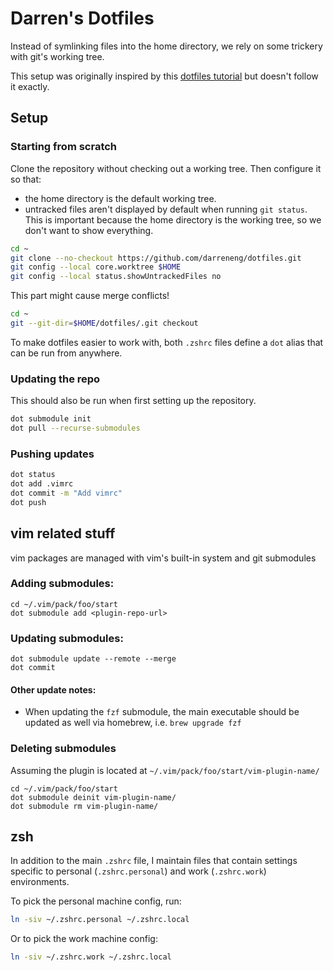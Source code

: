 # Darren's Dotfiles

Instead of symlinking files into the home directory, we rely on some trickery with git's working tree.

This setup was originally inspired by this [dotfiles tutorial](https://www.atlassian.com/git/tutorials/dotfiles) but doesn't follow it exactly.

## Setup

### Starting from scratch

Clone the repository without checking out a working tree. Then configure it so that:

- the home directory is the default working tree.
- untracked files aren't displayed by default when running `git status`. This is important because the home directory is the working tree, so we don't want to show everything.

```sh
cd ~
git clone --no-checkout https://github.com/darreneng/dotfiles.git
git config --local core.worktree $HOME
git config --local status.showUntrackedFiles no
```

This part might cause merge conflicts!

```sh
cd ~
git --git-dir=$HOME/dotfiles/.git checkout
```

To make dotfiles easier to work with, both `.zshrc` files define a `dot` alias that can be run from anywhere.

### Updating the repo

This should also be run when first setting up the repository.

```sh
dot submodule init
dot pull --recurse-submodules
```

### Pushing updates

```sh
dot status
dot add .vimrc
dot commit -m "Add vimrc"
dot push
```

## vim related stuff

vim packages are managed with vim's built-in system and git submodules

### Adding submodules:

```
cd ~/.vim/pack/foo/start
dot submodule add <plugin-repo-url>
```

### Updating submodules:

```
dot submodule update --remote --merge
dot commit
```

#### Other update notes:

- When updating the `fzf` submodule, the main executable should be updated as well via homebrew, i.e. `brew upgrade fzf`

### Deleting submodules

Assuming the plugin is located at `~/.vim/pack/foo/start/vim-plugin-name/`

```
cd ~/.vim/pack/foo/start
dot submodule deinit vim-plugin-name/
dot submodule rm vim-plugin-name/
```

## zsh

In addition to the main `.zshrc` file, I maintain files that contain settings specific to personal (`.zshrc.personal`) and work (`.zshrc.work`) environments.

To pick the personal machine config, run:
```sh
ln -siv ~/.zshrc.personal ~/.zshrc.local
```

Or to pick the work machine config:
```sh
ln -siv ~/.zshrc.work ~/.zshrc.local
```
